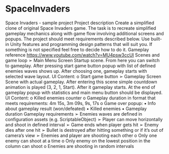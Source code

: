 # SpaceInvaders
Space Invaders - sample project
Project description Create a simplified clone of original Space Invaders game. The task is to recreate simplified gameplay mechanics along with game flow involving additional screens and popups. The project should meet requirements described below. Use built-in Unity features and programming design patterns that will suit you. If something is not specified feel free to decide how to do it.
Gameplay reference https://www.youtube.com/watch?v=MU4psw3ccUI
Scenes and game loop
➢ Main Menu Screen Startup scene. From here you can switch to gameplay. After pressing start game button popup with list of defined enemies waves shows up. After choosing one, gameplay starts with selected wave layout. UI Content:
o Start game button
➢ Gameplay Screen Scene with actual gameplay. After entering this scene simple countdown animation is played (3, 2, 1, Start). After it gameplay starts. At the end of gameplay popup with statistics and main menu button should be displayed. UI Content:
o Killed enemies counter
o Gameplay duration in format that meets requirements: 4m 15s, 3m 09s, 9s, 17s
o Game over popup:
▪ Info about gameplay result (won/defeated)
▪ Killed enemies
▪ Gameplay duration
Gameplay requirements ➢ Enemies waves are defined in configuration assets (e.g. ScriptableObject)
➢ Player can move horizontally and shoot in defined interval
➢ Game ends when player gets hit
➢ Enemy dies after one hit
➢ Bullet is destroyed after hitting something or if it’s out of camera’s view
➢ Enemies and player are shooting each other
o Only one enemy can shoot at a time
o Only enemy on the lowest position in the column can shoot
o Enemies are shooting in random intervals
